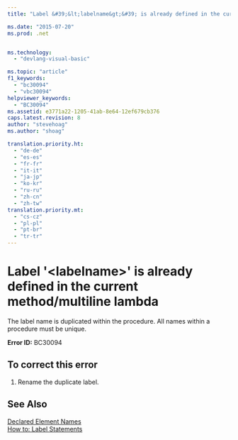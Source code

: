 ```yaml
---
title: "Label &#39;&lt;labelname&gt;&#39; is already defined in the current method-multiline lambda | Microsoft Docs"

ms.date: "2015-07-20"
ms.prod: .net


ms.technology: 
  - "devlang-visual-basic"

ms.topic: "article"
f1_keywords: 
  - "bc30094"
  - "vbc30094"
helpviewer_keywords: 
  - "BC30094"
ms.assetid: e3771a22-1205-41ab-8e64-12ef679cb376
caps.latest.revision: 8
author: "stevehoag"
ms.author: "shoag"

translation.priority.ht: 
  - "de-de"
  - "es-es"
  - "fr-fr"
  - "it-it"
  - "ja-jp"
  - "ko-kr"
  - "ru-ru"
  - "zh-cn"
  - "zh-tw"
translation.priority.mt: 
  - "cs-cz"
  - "pl-pl"
  - "pt-br"
  - "tr-tr"
---
```

# Label &#39;&lt;labelname&gt;&#39; is already defined in the current method/multiline lambda
The label name is duplicated within the procedure. All names within a procedure must be unique.  
  
 **Error ID:** BC30094  
  
## To correct this error  
  
1.  Rename the duplicate label.  
  
## See Also  
 [Declared Element Names](../../visual-basic/programming-guide/language-features/declared-elements/declared-element-names.md)   
 [How to: Label Statements](../../visual-basic/programming-guide/program-structure/how-to-label-statements.md)